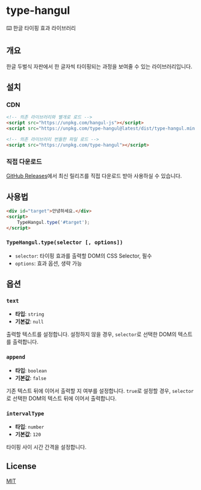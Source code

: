 # type-hangul

⌨️ 한글 타이핑 효과 라이브러리

## 개요

한글 두벌식 자판에서 한 글자씩 타이핑되는 과정을 보여줄 수 있는 라이브러리입니다.

## 설치

### CDN

```html
<!-- 의존 라이브러리와 별개로 로드 -->
<script src="https://unpkg.com/hangul-js"></script>
<script src="https://unpkg.com/type-hangul@latest/dist/type-hangul.min.js"></script>

<!-- 의존 라이브러리 번들한 파일 로드 -->
<script src="https://unpkg.com/type-hangul"></script>
```

### 직접 다운로드

[GitHub Releases](https://github.com/SDuck4/type-hangul/releases)에서 최신 릴리즈를 직접 다운로드 받아 사용하실 수 있습니다.

## 사용법

```html
<div id="target">안녕하세요.</div>
<script>
    TypeHangul.type('#target');
</script>
```

### `TypeHangul.type(selector [, options])`
- `selector`: 타이핑 효과를 출력할 DOM의 CSS Selector, 필수
- `options`: 효과 옵션, 생략 가능

## 옵션

### `text`

- **타입**: `string`
- **기본값**: `null`

출력할 텍스트를 설정합니다. 설정하지 않을 경우, `selector`로 선택한 DOM의 텍스트를 출력합니다.

### `append`

- **타입**: `boolean`
- **기본값**: `false`

기존 텍스트 뒤에 이어서 출력할 지 여부를 설정합니다. `true`로 설정할 경우, `selector`로 선택한 DOM의 텍스트 뒤에 이어서 출력합니다.

### `intervalType`

- **타입**: `number`
- **기본값**: `120`

타이핑 사이 시간 간격을 설정합니다.

## License

[MIT](https://github.com/SDuck4/type-hangul/blob/master/LICENSE)
